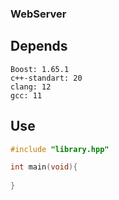 ### WebServer


## Depends
````
Boost: 1.65.1
c++-standart: 20
clang: 12
gcc: 11
````


## Use

```c++
#include "library.hpp"

int main(void){
    
}
```